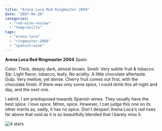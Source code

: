 ```yaml
---
title: "Arena Loca Red Ringmaster 2004"
date: "2007-04-26"
categories:
  - "red-wine-review"
  - "tempranillo"
tags:
  - "arena-loca"
  - "ringmaster-2004"
  - "spanish-wine"
---
```


**Arena Loca Red Ringmaster 2004** Spain

Color: Thick, deeply dark, almost brown. Smell: Very subtle fruit & tobacco. Sip: Light flavor, tobacco, leafy. No acidity. A little chocolate aftertaste. Gulp: Very mellow, yet dense. Cherry fruit comes out first, with the chocolate finish. If there was only some spice, I could drink this all night and day, and the next one.

I admit, I am predisposed towards Spanish wines. They usually have the best spice. I love spice. Mmm, spice. However, I can judge this one on its other merits as, sadly, it has no spice. Don't despair! Arena Loca's red rises far above that void as it is so beautifully blended that I barely miss it.

![4 stars](http://s3.amazonaws.com/thegourmez-wpmedia/2009/02/rating_truffle1.gif "rating_truffle1")
